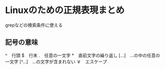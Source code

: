 # Linuxのための正規表現まとめ
grepなどの検索条件に使える

## 記号の意味
^　行頭
$　行末
.　任意の一文字
*　直前文字の繰り返し
[...]　...の中の任意の一文字
[^...]　...の文字が含まれない
￥　エスケープ
